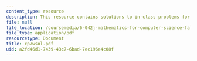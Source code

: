 ```yaml
---
content_type: resource
description: This resource contains solutions to in-class problems for week 7, wednesday.
file: null
file_location: /coursemedia/6-042j-mathematics-for-computer-science-fall-2005/a2fd46d1743943c76bad7ec196e4c08f_cp7wsol.pdf
file_type: application/pdf
resourcetype: Document
title: cp7wsol.pdf
uid: a2fd46d1-7439-43c7-6bad-7ec196e4c08f
---
```

